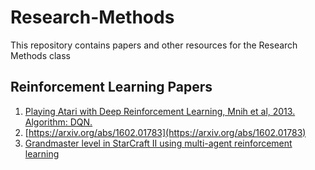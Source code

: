 # Research-Methods
This repository contains papers and other resources for the Research Methods class 

## Reinforcement Learning Papers 
1. [Playing Atari with Deep Reinforcement Learning, Mnih et al, 2013. Algorithm: DQN.](https://www.cs.toronto.edu/~vmnih/docs/dqn.pdf)
2. [https://arxiv.org/abs/1602.01783](https://arxiv.org/abs/1602.01783)
3. [Grandmaster level in StarCraft II using multi-agent reinforcement learning](https://www.nature.com/articles/s41586-019-1724-z.epdf?author_access_token=lZH3nqPYtWJXfDA10W0CNNRgN0jAjWel9jnR3ZoTv0PSZcPzJFGNAZhOlk4deBCKzKm70KfinloafEF1bCCXL6IIHHgKaDkaTkBcTEv7aT-wqDoG1VeO9-wO3GEoAMF9bAOt7mJ0RWQnRVMbyfgH9A%3D%3D)
